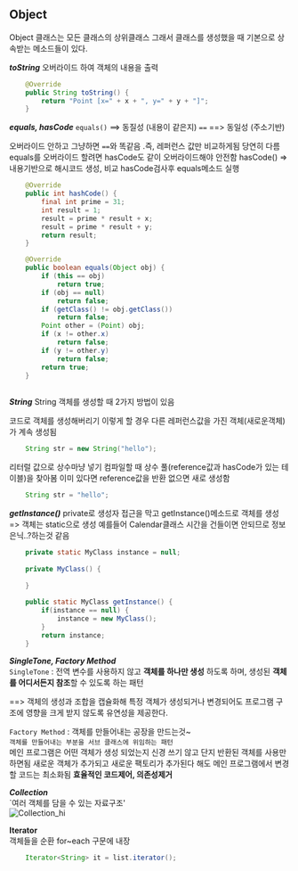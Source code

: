 ## Object
Object 클래스는 모든 클래스의 상위클래스
그래서 클래스를 생성했을 때 기본으로 상속받는 메소드들이 있다.

**_toString_**
오버라이드 하여 객체의 내용을 출력

```java
	@Override
	public String toString() {
		return "Point [x=" + x + ", y=" + y + "]";
	}
```

**_equals, hasCode_**
`equals()` ==> 동질성 (내용이 같은지)
`==` ==> 동일성 (주소기반)

오버라이드 안하고 그냥하면 `==`와 똑같음 .즉, 레퍼런스 값만 비교하게됨 당연히 다름
equals를 오버라이드 할려면 hasCode도 같이 오버라이드해야 안전함
hasCode() => 내용기반으로 해시코드 생성, 비교
hasCode검사후 equals메소드 실행 

```java
	@Override
	public int hashCode() {
		final int prime = 31;
		int result = 1;
		result = prime * result + x;
		result = prime * result + y;
		return result;
	}

	@Override
	public boolean equals(Object obj) {
		if (this == obj)
			return true;
		if (obj == null)
			return false;
		if (getClass() != obj.getClass())
			return false;
		Point other = (Point) obj;
		if (x != other.x)
			return false;
		if (y != other.y)
			return false;
		return true;
	}
	
```

**_String_**
String 객체를 생성할 때 2가지 방법이 있음

코드로 객체를 생성해버리기
이렇게 할 경우 다른 레퍼런스값을 가진 객체(새로운객체)가 계속 생성됨

```java
	String str = new String("hello");
```
리터럴 값으로 상수마냥 넣기
컴파일할 때 상수 풀(reference값과 hasCode가 있는 테이블)을 찾아봄
이미 있다면 reference값을 반환 없으면 새로 생성함

```java
	String str = "hello";
```

**_getInstance()_**
private로 생성자 접근을 막고
getInstance()메소드로 객체를 생성 => 객체는 static으로 생성
예를들어 Calendar클래스 
시간을 건들이면 안되므로 정보은닉..?하는것 같음

```java
	private static MyClass instance = null;
	
	private MyClass() {
		
	}
	
	public static MyClass getInstance() {
		if(instance == null) {
			instance = new MyClass();
		}
		return instance;
	}
```

**_SingleTone, Factory Method_**    
`SingleTone` : 전역 변수를 사용하지 않고 **객체를 하나만 생성** 하도록 하며, 생성된 **객체를 어디서든지 참조**할 수 있도록 하는 패턴

==> 객체의 생성과 조합을 캡슐화해 특정 객체가 생성되거나 변경되어도 프로그램 구조에 영향을 크게 받지 않도록 유연성을 제공한다.

`Factory Method` : 객체를 만들어내는 공장을 만드는것~    
`객체를 만들어내는 부분을 서브 클래스에 위임하는 패턴`    
메인 프로그램은 어떤 객체가 생성 되었는지 신경 쓰기 않고 단지 반환된 객체를 사용만 하면됨
새로운 객체가 추가되고 새로운 팩토리가 추가된다 해도 메인 프로그램에서 변경할 코드는 최소화됨
**효율적인 코드제어, 의존성제거**

**_Collection_**    
`여러 객체를 담을 수 있는 자료구조'    
![Collection_hi](https://user-images.githubusercontent.com/31756030/88452167-6817df80-ce97-11ea-9f9d-679b077e51e5.PNG)

**Iterator**    
객체들을 순환
for~each 구문에 내장

```java
	Iterator<String> it = list.iterator();
```